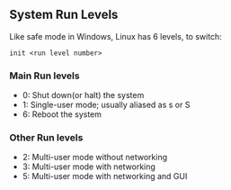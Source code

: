 ## System Run Levels
Like safe mode in Windows, Linux has 6 levels, to switch:
```
init <run level number>
```
### Main Run levels
- 0: Shut down(or halt) the system
- 1: Single-user mode; usually aliased as s or S
- 6: Reboot the system

### Other Run levels
- 2: Multi-user mode without networking
- 3: Multi-user mode with networking
- 5: Multi-user mode with networking and GUI


